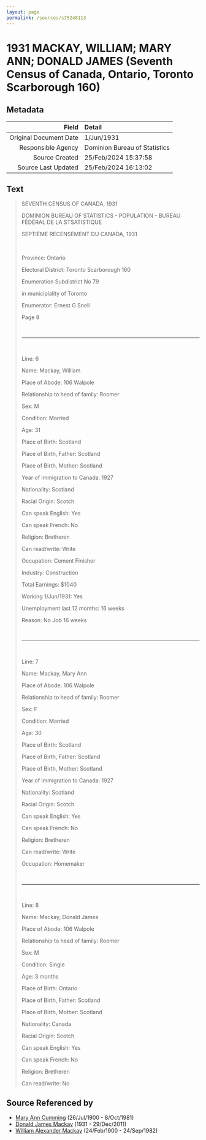 ```yaml
---
layout: page
permalink: /sources/s75248113
---
```


# 1931 MACKAY, WILLIAM; MARY ANN; DONALD JAMES (Seventh Census of Canada, Ontario, Toronto Scarborough 160)

## Metadata
Field | Detail
---:|:---
Original Document Date | 1/Jun/1931
Responsible Agency | Dominion Bureau of Statistics
Source Created | 25/Feb/2024 15:37:58
Source Last Updated | 25/Feb/2024 16:13:02

## Text

> SEVENTH CENSUS OF CANADA, 1931
>
> DOMINION BUREAU OF STATISTICS - POPULATION - BUREAU FÉDÉRAL DE LA STSATISTIQUE
>
> SEPTIÈME RECENSEMENT DU CANADA, 1931
>
> <br/>
>
> Province: Ontario
>
> Electoral District: Toronto Scarborough 160
>
> Enumeration Subdistrict No 79
>
> in municiplality of Toronto
>
> Enumerator: Ernest G Snell
>
> Page 8
>
> <br/>
>
> ---
>
> <br/>
>
> Line: 6
>
> Name: Mackay, William
>
> Place of Abode: 106 Walpole
>
> Relationship to head of family: Roomer
>
> Sex: M
>
> Condition: Married
>
> Age: 31
>
> Place of Birth: Scotland
>
> Place of Birth, Father: Scotland
>
> Place of Birth, Mother: Scotland
>
> Year of immigration to Canada: 1927
>
> Nationality: Scotland
>
> Racial Origin: Scotch
>
> Can speak English: Yes
>
> Can speak French: No
>
> Religion: Bretheren
>
> Can read/write: Write
>
> Occupation: Cement Finisher
>
> Industry: Construction
>
> Total Earnings: $1040
>
> Working 1/Jun/1931: Yes
>
> Unemployment last 12 months: 16 weeks
>
> Reason: No Job 16 weeks
>
> <br/>
>
> ---
>
> <br/>
>
> Line: 7
>
> Name: Mackay, Mary Ann
>
> Place of Abode: 106 Walpole
>
> Relationship to head of family: Roomer
>
> Sex: F
>
> Condition: Married
>
> Age: 30
>
> Place of Birth: Scotland
>
> Place of Birth, Father: Scotland
>
> Place of Birth, Mother: Scotland
>
> Year of immigration to Canada: 1927
>
> Nationality: Scotland
>
> Racial Origin: Scotch
>
> Can speak English: Yes
>
> Can speak French: No
>
> Religion: Bretheren
>
> Can read/write: Write
>
> Occupation: Homemaker
>
> <br/>
>
> ---
>
> <br/>
>
> Line: 8
>
> Name: Mackay, Donald James
>
> Place of Abode: 106 Walpole
>
> Relationship to head of family: Roomer
>
> Sex: M
>
> Condition: Single
>
> Age: 3 months
>
> Place of Birth: Ontario
>
> Place of Birth, Father: Scotland
>
> Place of Birth, Mother: Scotland
>
> Nationality: Canada
>
> Racial Origin: Scotch
>
> Can speak English: Yes
>
> Can speak French: No
>
> Religion: Bretheren
>
> Can read/write: No
>

## Source Referenced by

* [Mary Ann Cumming](../people/@48241984@-mary-ann-cumming-b1900-7-26-d1981-10-8.md) (26/Jul/1900 - 8/Oct/1981)
* [Donald James Mackay](../people/@43065376@-donald-james-mackay-b1931-d2011-12-29.md) (1931 - 29/Dec/2011)
* [William Alexander Mackay](../people/@9383584@-william-alexander-mackay-b1900-2-24-d1982-9-24.md) (24/Feb/1900 - 24/Sep/1982)
